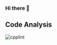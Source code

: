 ### Hi there 👋

## Code Analysis
![cpplint](https://img.shields.io/github/actions/workflow/status/cisprojekt/cisprojekt/cpplint.yml?label=cpplint)

